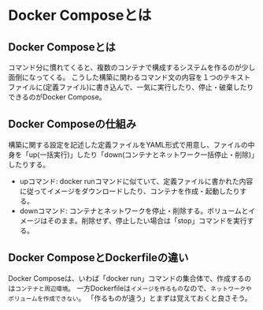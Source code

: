 # Docker Composeとは

## Docker Composeとは
コマンド分に慣れてくると、複数のコンテナで構成するシステムを作るのが少し面倒になってくる。
こうした構築に関わるコマンド文の内容を１つのテキストファイルに(定義ファイル)に書き込んで、一気に実行したり、停止・破棄したりできるのがDocker Compose。

## Docker Composeの仕組み
構築に関する設定を記述した定義ファイルをYAML形式で用意し、ファイルの中身を「up(一括実行)」したり「down(コンテナとネットワーク一括停止・削除)」したりする。

- upコマンド: docker runコマンドに似ていて、定義ファイルに書かれた内容に従ってイメージをダウンロードしたり、コンテナを作成・起動したりする。
- downコマンド: コンテナとネットワークを停止・削除する。ボリュームとイメージはそのまま。削除せず、停止したい場合は「stop」コマンドを実行する。

## Docker ComposeとDockerfileの違い
Docker Composeは、いわば「docker run」コマンドの集合体で、作成するのは`コンテナと周辺環境`。
一方Dockerfileは`イメージを作るもの`なので、`ネットワークやボリュームを作成できない`。
「作るものが違う」とまずは覚えておくと良さそう。
